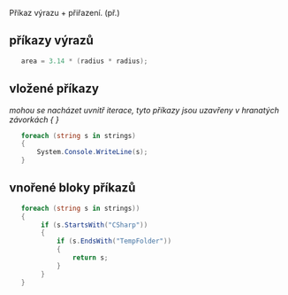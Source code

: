 Příkaz výrazu + přiřazení. (př.)

## příkazy výrazů

```csharp
   area = 3.14 * (radius * radius);
```

## vložené příkazy
_mohou se nacházet uvnitř iterace, tyto příkazy jsou uzavřeny v hranatých závorkách { }_

```csharp
   foreach (string s in strings) 
   { 
	   System.Console.WriteLine(s); 
   }
```

## vnořené bloky příkazů

```csharp
   foreach (string s in strings)) 
   { 
		if (s.StartsWith("CSharp"))
		{ 
			if (s.EndsWith("TempFolder")) 
			{ 
				return s; 
			} 
		} 
   } 
```

